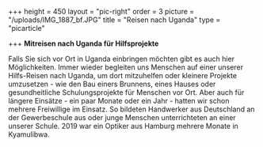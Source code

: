 +++
height = 450
layout = "pic-right"
order = 3
picture = "/uploads/IMG_1887_bf.JPG"
title = "Reisen nach Uganda"
type = "picarticle"

+++
**Mitreisen nach Uganda für Hilfsprojekte**

Falls Sie sich vor Ort in Uganda einbringen möchten gibt es auch hier Möglichkeiten. Immer wieder begleiten uns Menschen auf einer unserer Hilfs-Reisen nach Uganda, um dort mitzuhelfen oder kleinere Projekte umzusetzen - wie den Bau einers Brunnens, eines Hauses oder gesundheitliche Schulungsprojekte für Menschen vor Ort. Aber auch für längere Einsätze - ein paar Monate oder ein Jahr - hatten wir schon mehrere Freiwillige im Einsatz. So bildeten Handwerker aus Deutschland an der Gewerbeschule aus oder junge Menschen unterrichteten an einer unserer Schule. 2019 war ein Optiker aus Hamburg mehrere Monate in Kyamulibwa. 
